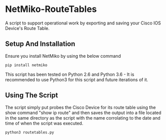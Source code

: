 # NetMiko-RouteTables
A script to support operational work by exporting and saving your Cisco IOS Device's Route Table.

## Setup And Installation
Ensure you install NetMiko by using the below command

```
pip install netmiko
```

This script has been tested on Python 2.6 and Python 3.6 - It is recommended to use Python3 for this script and future iterations of it.

## Using The Script
The script simply put probes the Cisco Device for its route table using the show command "show ip route" and then saves the output into a file located in the same
directory as the script with the name corrolating to the date and time of when the script was executed.

```
python3 routetables.py
```
